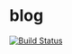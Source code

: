# blog  

[![Build Status](https://travis-ci.org/moorper/blog.svg?branch=master)](https://travis-ci.org/moorper/blog)